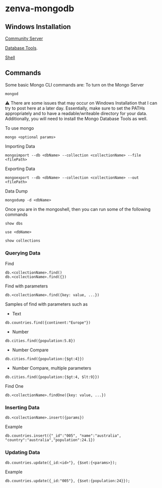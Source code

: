 # zenva-mongodb

## Windows Installation

[Community Server](https://www.mongodb.com/try/download/community)

[Database Tools](https://www.mongodb.com/try/download/database-tools).

[Shell](https://www.mongodb.com/try/download/shell)


## Commands

Some basic Mongo CLI commands are:
To turn on the Mongo Server
```
mongod
```

:warning: There are some issues that may occur on Windows Installation that I can try to post here at a later day. Essentially, make sure to set the PATHs appropriately and to have a readable/writeable directory for your data. Additionally, you will need to install the Mongo Database Tools as well.

To use mongo 
```
mongo <optional params>
```

Importing Data
```
mongoimport --db <dbName> --collection <collectionName> --file <filePath>
```

Exporting Data
```
mongoexport --db <dbName> --collection <collectionName> --out <filePath>
```

Data Dump
```
mongodump -d <dbName>
```

Once you are in the mongoshell, then you can run some of the following commands
```
show dbs
```
```
use <dbName>
```
```
show collections
```
### Querying Data
Find
```
db.<collectionName>.find()
db.<collectionName>.find({})
```

Find with parameters
```
db.<collectionName>.find({key: value, ...})
```
Samples of find with parameters such as
- Text
```
db.countries.find({continent:"Europe"})
```
- Number
```
db.cities.find({population:5.8})
```
- Number Compare
```
db.cities.find({population:{$gt:4}})
```
- Number Compare, multiple parameters
```
db.cities.find({population:{$gt:4, $lt:9}})
```

Find One
```
db.<collectionName>.findOne({key: value, ...})
```

### Inserting Data
```
db.<collectionName>.insert({params})
```
Example
```
db.countries.insert({"_id":"005", "name":"australia", "country":"australia","population":24.1})
```

### Updating Data
```
db.countries.update({_id:<id>"}, {$set:{<params>});
```
Example
```
db.countries.update({_id:"005"}, {$set:{population:24}});
```